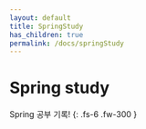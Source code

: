 ```yaml
---
layout: default
title: SpringStudy
has_children: true
permalink: /docs/springStudy
---
```


# Spring study

Spring 공부 기록!
{: .fs-6 .fw-300 }
